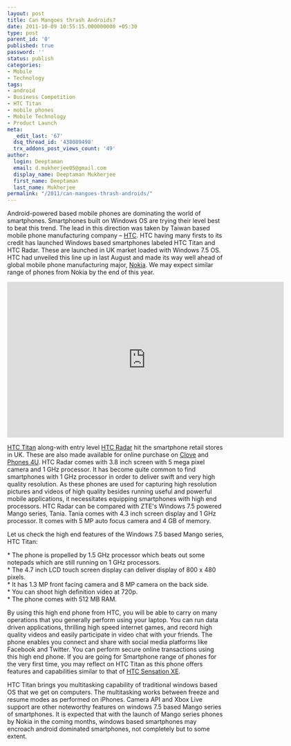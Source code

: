 ```yaml
---
layout: post
title: Can Mangoes thrash Androids?
date: 2011-10-09 10:55:15.000000000 +05:30
type: post
parent_id: '0'
published: true
password: ''
status: publish
categories:
- Mobile
- Technology
tags:
- android
- Business Competition
- HTC Titan
- mobile phones
- Mobile Technology
- Product Launch
meta:
  _edit_last: '67'
  dsq_thread_id: '438089498'
  trx_addons_post_views_count: '49'
author:
  login: Deeptaman
  email: d.mukherjee05@gmail.com
  display_name: Deeptaman Mukherjee
  first_name: Deeptaman
  last_name: Mukherjee
permalink: "/2011/can-mangoes-thrash-androids/"
---
```

<p>Android-powered based mobile phones are dominating the world of smartphones. Smartphones built on Windows OS are trying their level best to beat this trend. The lead in this direction was taken by Taiwan based mobile phone manufacturing company &#8211; <a href="http://www.htc.com/">HTC</a>. HTC having many firsts to its credit has launched Windows based smartphones labeled HTC Titan and HTC Radar. These are launched in UK market loaded with Windows 7.5 OS. HTC had unveiled this line up in last August and made its way well ahead of global mobile phone manufacturing major, <a href="http://www.nokia.com/">Nokia</a>. We may expect similar range of phones from Nokia by the end of this year.</p>

<p><iframe width="640" height="360" src="http://www.youtube.com/embed/OP30F3ZxTmw?hd=1" frameborder="0" allowfullscreen></iframe></p>
<p><a href="http://www.htc.com/www/smartphones/htc-titan/">HTC Titan</a> along-with entry level <a href="http://www.htc.com/www/smartphones/htc-radar/">HTC Radar</a> hit the smartphone retail stores in UK. These are also made available for online purchase on <a href="http://www.clove.co.uk/">Clove</a> and <a href="http://www.phones4u.co.uk/">Phones 4U</a>. HTC Radar comes with 3.8 inch screen with 5 mega pixel camera and 1 GHz processor. It has become quite common to find smartphones with 1 GHz processor in order to deliver swift and very high quality resolution. As these phones are used for capturing high resolution pictures and videos of high quality besides running useful and powerful mobile applications, it necessitates equipping smartphones with high end processors. HTC Radar can be compared with ZTE's Windows 7.5 powered Mango series, Tania. Tania comes with 4.3 inch screen display and 1 GHz processor. It comes with 5 MP auto focus camera and 4 GB of memory.</p>
<p>Let us check the high end features of the Windows 7.5 based Mango series, HTC Titan:</p>
<p>* The phone is propelled by 1.5 GHz processor which beats out some notepads which are still running on 1 GHz processors.<br />
* The 4.7 inch LCD touch screen display can deliver display of 800 x 480 pixels.<br />
* It has 1.3 MP front facing camera and 8 MP camera on the back side.<br />
* You can shoot high definition video at 720p.<br />
* The phone comes with 512 MB RAM.</p>
<p>By using this high end phone from HTC, you will be able to carry on many operations that you generally perform using your laptop. You can run data driven applications, thrilling high speed internet games, and record high quality videos and easily participate in video chat with your friends. The phone enables you connect and share with social media platforms like Facebook and Twitter. You can perform secure online transactions using this high end phone. If you are going for Smartphone range of phones for the very first time, you may reflect on HTC Titan as this phone offers features and capabilities similar to that of <a href="http://www.htc.com/www/smartphones/htc-sensation-xe/">HTC Sensation XE</a>.</p>
<p>HTC Titan brings you multitasking capability of traditional windows based OS that we get on computers. The multitasking works between freeze and resume modes as performed on iPhones. Camera API and Xbox Live support are other noteworthy features on windows 7.5 based Mango series of smartphones. It is expected that with the launch of Mango series phones by Nokia in the coming months, windows based smartphones may encroach android dominated smartphones, not completely but to some extent.</p>
